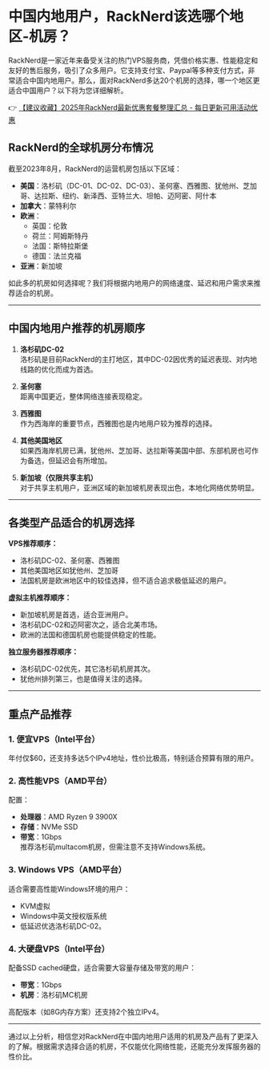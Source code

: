 # 中国内地用户，RackNerd该选哪个地区-机房？

RackNerd是一家近年来备受关注的热门VPS服务商，凭借价格实惠、性能稳定和友好的售后服务，吸引了众多用户。它支持支付宝、Paypal等多种支付方式，非常适合中国内地用户。那么，面对RackNerd多达20个机房的选择，哪一个地区更适合中国用户？以下将为您详细解析。

👉 [【建议收藏】2025年RackNerd最新优惠套餐整理汇总 - 每日更新可用活动优惠](https://bit.ly/Rack_Nerd)

## RackNerd的全球机房分布情况

截至2023年8月，RackNerd的运营机房包括以下区域：

- **美国**：洛杉矶（DC-01、DC-02、DC-03）、圣何塞、西雅图、犹他州、芝加哥、达拉斯、纽约、新泽西、亚特兰大、坦帕、迈阿密、阿什本  
- **加拿大**：蒙特利尔  
- **欧洲**：
  - 英国：伦敦
  - 荷兰：阿姆斯特丹
  - 法国：斯特拉斯堡
  - 德国：法兰克福  
- **亚洲**：新加坡  

如此多的机房如何选择呢？我们将根据内地用户的网络速度、延迟和用户需求来推荐适合的机房。

---

## 中国内地用户推荐的机房顺序

1. **洛杉矶DC-02**  
   洛杉矶是目前RackNerd的主打地区，其中DC-02因优秀的延迟表现、对内地线路的优化而成为首选。
   
2. **圣何塞**  
   距离中国更近，整体网络连接表现稳定。
   
3. **西雅图**  
   作为西海岸的重要节点，西雅图也是内地用户较为推荐的选择。

4. **其他美国地区**  
   如果西海岸机房已满，犹他州、芝加哥、达拉斯等美国中部、东部机房也可作为备选，但延迟会有所增加。

5. **新加坡（仅限共享主机）**  
   对于共享主机用户，亚洲区域的新加坡机房表现出色，本地化网络优势明显。

---

## 各类型产品适合的机房选择

**VPS推荐顺序：**  
- 洛杉矶DC-02、圣何塞、西雅图  
- 其他美国地区如犹他州、芝加哥  
- 法国机房是欧洲地区中的较佳选择，但不适合追求极低延迟的用户。

**虚拟主机推荐顺序：**  
- 新加坡机房是首选，适合亚洲用户。  
- 洛杉矶DC-02和迈阿密次之，适合北美市场。  
- 欧洲的法国和德国机房也能提供稳定的性能。

**独立服务器推荐顺序：**  
- 洛杉矶DC-02优先，其它洛杉矶机房其次。  
- 犹他州排列第三，也是值得关注的选择。

---

## 重点产品推荐

### 1. 便宜VPS（Intel平台）  
年付仅$60，还支持多达5个IPv4地址，性价比极高，特别适合预算有限的用户。

### 2. 高性能VPS（AMD平台）  
配置：  
- **处理器**：AMD Ryzen 9 3900X  
- **存储**：NVMe SSD  
- **带宽**：1Gbps  
推荐洛杉矶multacom机房，但需注意不支持Windows系统。

### 3. Windows VPS（AMD平台）  
适合需要高性能Windows环境的用户：  
- KVM虚拟  
- Windows中英文授权版系统  
- 低延迟优选洛杉矶DC-02。

### 4. 大硬盘VPS（Intel平台）  
配备SSD cached硬盘，适合需要大容量存储及带宽的用户：  
- **带宽**：1Gbps  
- **机房**：洛杉矶MC机房  

高配版本（如8G内存方案）还支持2个独立IPv4。

---

通过以上分析，相信您对RackNerd在中国内地用户适用的机房及产品有了更深入的了解。根据需求选择合适的机房，不仅能优化网络性能，还能充分发挥服务器的性价比。